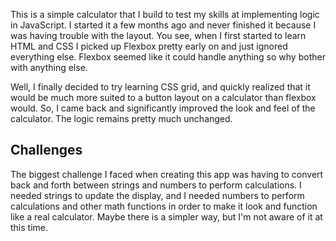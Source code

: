 This is a simple calculator that I build to test my skills at implementing logic in JavaScript. I started it a few months ago and never finished it because I was having trouble with the layout. You see, when I first started to learn HTML and CSS I picked up Flexbox pretty early on and just ignored everything else. Flexbox seemed like it could handle anything so why bother with anything else.

Well, I finally decided to try learning CSS grid, and quickly realized that it would be much more suited to a button layout on a calculator than flexbox would. So, I came back and significantly improved the look and feel of the calculator. The logic remains pretty much unchanged.

## Challenges

The biggest challenge I faced when creating this app was having to convert back and forth between strings and numbers to perform calculations. I needed strings to update the display, and I needed numbers to perform calculations and other math functions in order to make it look and function like a real calculator. Maybe there is a simpler way, but I'm not aware of it at this time.

